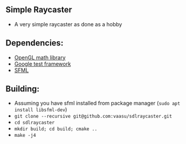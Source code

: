 ## Simple Raycaster

- A very simple raycaster as done as a hobby

## Dependencies:

- [OpenGL math library](https://github.com/g-truc/glm)
- [Google test framework ](https://github.com/google/googletest)
- [SFML](https://github.com/SFML/SFML)

## Building:

- Assuming you have sfml installed from package manager (`sudo apt install libsfml-dev`)
- `git clone --recursive git@github.com:vaasu/sdlraycaster.git`
- `cd sdlraycaster`
- `mkdir build; cd build; cmake ..`
- `make -j4 `
